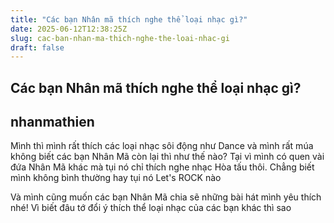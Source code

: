 ```yaml
---
title: "Các bạn Nhân mã thích nghe thể loại nhạc gì?"
date: 2025-06-12T12:38:25Z
slug: cac-ban-nhan-ma-thich-nghe-the-loai-nhac-gi
draft: false
---
```


## Các bạn Nhân mã thích nghe thể loại nhạc gì?

## nhanmathien

Mình thì mình rất thích các loại nhạc sôi động như Dance và mình rất múa không biết các bạn Nhân Mã còn lại thì như thế nào? Tại vì mình có quen vài đứa Nhân Mã khác mà tụi nó chỉ thích nghe nhạc Hòa tấu thôi. Chẳng biết mình không bình thường hay tụi nó  Let's ROCK nào 
 
 
Và mình cũng muốn các bạn Nhân Mã chia sẽ những bài hát mình yêu thích nhé! Vì biết đâu tớ đổi ý thích thể loại nhạc của các bạn khác thì sao 
 
​ ​ ​​ ​​ ​​